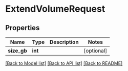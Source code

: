 # ExtendVolumeRequest

## Properties
Name | Type | Description | Notes
------------ | ------------- | ------------- | -------------
**size_gb** | **int** |  | [optional] 

[[Back to Model list]](../README.md#documentation-for-models) [[Back to API list]](../README.md#documentation-for-api-endpoints) [[Back to README]](../README.md)


